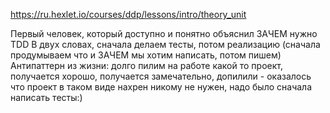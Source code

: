 https://ru.hexlet.io/courses/ddp/lessons/intro/theory_unit

Первый человек, который доступно и понятно объяснил ЗАЧЕМ нужно TDD
В двух словах, сначала делаем тесты, потом реализацию (сначала продумываем что и ЗАЧЕМ мы хотим написать, потом пишем)
Антипаттерн из жизни: долго пилим на работе какой то проект, получается хорошо, получается замечательно, допилили - оказалось
что проект в таком виде нахрен никому не нужен, надо было сначала написать тесты:)